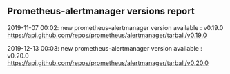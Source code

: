 ## Prometheus-alertmanager versions report

2019-11-07 00:02: new prometheus-alertmanager version available : v0.19.0 https://api.github.com/repos/prometheus/alertmanager/tarball/v0.19.0

2019-12-13 00:03: new prometheus-alertmanager version available : v0.20.0 https://api.github.com/repos/prometheus/alertmanager/tarball/v0.20.0

